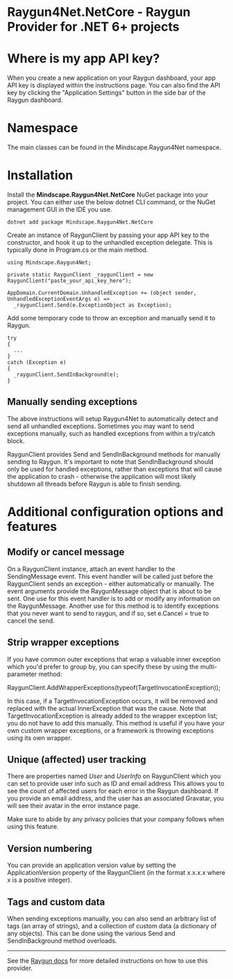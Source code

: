 Raygun4Net.NetCore - Raygun Provider for .NET 6+ projects
===========================================================

Where is my app API key?
========================
When you create a new application on your Raygun dashboard, your app API key is displayed within the instructions page.
You can also find the API key by clicking the "Application Settings" button in the side bar of the Raygun dashboard.

Namespace
=========
The main classes can be found in the Mindscape.Raygun4Net namespace.

Installation
=====

Install the **Mindscape.Raygun4Net.NetCore** NuGet package into your project. You can either use the below dotnet CLI command, or the NuGet management GUI in the IDE you use.

```
dotnet add package Mindscape.Raygun4Net.NetCore
```

Create an instance of RaygunClient by passing your app API key to the constructor, and hook it up to the unhandled exception delegate. This is typically done in Program.cs or the main method.

```
using Mindscape.Raygun4Net;

private static RaygunClient _raygunClient = new RaygunClient("paste_your_api_key_here");

AppDomain.CurrentDomain.UnhandledException += (object sender, UnhandledExceptionEventArgs e) =>
  _raygunClient.Send(e.ExceptionObject as Exception);
```

Add some temporary code to throw an exception and manually send it to Raygun.

```
try
{
  ...
}
catch (Exception e)
{
  _raygunClient.SendInBackground(e);
} 
```

Manually sending exceptions
------------------------

The above instructions will setup Raygun4Net to automatically detect and send all unhandled exceptions. Sometimes you may want to send exceptions manually, such as handled exceptions from within a try/catch block.

RaygunClient provides Send and SendInBackground methods for manually sending to Raygun. It's important to note that SendInBackground should only be used for handled exceptions, rather than exceptions that will cause the application to crash - otherwise the application will most likely shutdown all threads before Raygun is able to finish sending. 

Additional configuration options and features
=============================================

Modify or cancel message
------------------------

On a RaygunClient instance, attach an event handler to the SendingMessage event. This event handler will be called just before the RaygunClient sends an exception - either automatically or manually.
The event arguments provide the RaygunMessage object that is about to be sent. One use for this event handler is to add or modify any information on the RaygunMessage.
Another use for this method is to identify exceptions that you never want to send to raygun, and if so, set e.Cancel = true to cancel the send.

Strip wrapper exceptions
------------------------

If you have common outer exceptions that wrap a valuable inner exception which you'd prefer to group by, you can specify these by using the multi-parameter method:

RaygunClient.AddWrapperExceptions(typeof(TargetInvocationException));

In this case, if a TargetInvocationException occurs, it will be removed and replaced with the actual InnerException that was the cause.
Note that TargetInvocationException is already added to the wrapper exception list; you do not have to add this manually.
This method is useful if you have your own custom wrapper exceptions, or a framework is throwing exceptions using its own wrapper.

Unique (affected) user tracking
-------------------------------

There are properties named *User* and *UserInfo* on RaygunClient which you can set to provide user info such as ID and email address
This allows you to see the count of affected users for each error in the Raygun dashboard.
If you provide an email address, and the user has an associated Gravatar, you will see their avatar in the error instance page.

Make sure to abide by any privacy policies that your company follows when using this feature.

Version numbering
-----------------

You can provide an application version value by setting the ApplicationVersion property of the RaygunClient (in the format x.x.x.x where x is a positive integer).

Tags and custom data
--------------------

When sending exceptions manually, you can also send an arbitrary list of tags (an array of strings), and a collection of custom data (a dictionary of any objects).
This can be done using the various Send and SendInBackground method overloads.

---
See the [Raygun docs](https://raygun.com/documentation/language-guides/dotnet/crash-reporting/net-core/) for more detailed instructions on how to use this provider.